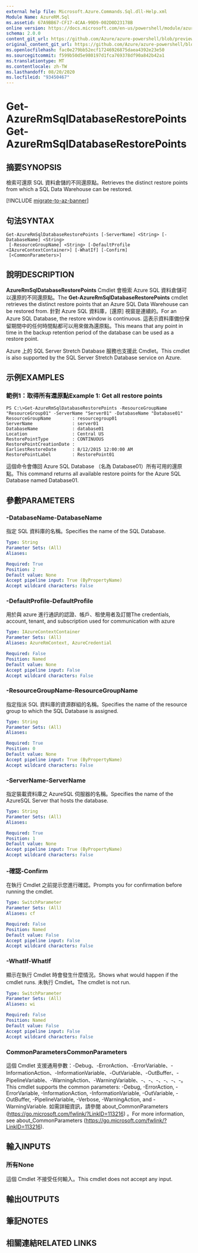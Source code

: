 ```yaml
---
external help file: Microsoft.Azure.Commands.Sql.dll-Help.xml
Module Name: AzureRM.Sql
ms.assetid: 67A9BB67-CF17-4CAA-99D9-002D0D23178B
online version: https://docs.microsoft.com/en-us/powershell/module/azurerm.sql/get-azurermsqldatabaserestorepoints
schema: 2.0.0
content_git_url: https://github.com/Azure/azure-powershell/blob/preview/src/ResourceManager/Sql/Commands.Sql/help/Get-AzureRmSqlDatabaseRestorePoints.md
original_content_git_url: https://github.com/Azure/azure-powershell/blob/preview/src/ResourceManager/Sql/Commands.Sql/help/Get-AzureRmSqlDatabaseRestorePoints.md
ms.openlocfilehash: fac0e279bb52ecf17246926875daea4392e23e50
ms.sourcegitcommit: f599b50d5e980197d1fca769378df90a842b42a1
ms.translationtype: MT
ms.contentlocale: zh-TW
ms.lasthandoff: 08/20/2020
ms.locfileid: "93450467"
---
```

# <span data-ttu-id="d2bf7-101">Get-AzureRmSqlDatabaseRestorePoints</span><span class="sxs-lookup"><span data-stu-id="d2bf7-101">Get-AzureRmSqlDatabaseRestorePoints</span></span>

## <span data-ttu-id="d2bf7-102">摘要</span><span class="sxs-lookup"><span data-stu-id="d2bf7-102">SYNOPSIS</span></span>
<span data-ttu-id="d2bf7-103">檢索可還原 SQL 資料倉儲的不同還原點。</span><span class="sxs-lookup"><span data-stu-id="d2bf7-103">Retrieves the distinct restore points from which a SQL Data Warehouse can be restored.</span></span>

[!INCLUDE [migrate-to-az-banner](../../includes/migrate-to-az-banner.md)]

## <span data-ttu-id="d2bf7-104">句法</span><span class="sxs-lookup"><span data-stu-id="d2bf7-104">SYNTAX</span></span>

```
Get-AzureRmSqlDatabaseRestorePoints [-ServerName] <String> [-DatabaseName] <String>
 [-ResourceGroupName] <String> [-DefaultProfile <IAzureContextContainer>] [-WhatIf] [-Confirm]
 [<CommonParameters>]
```

## <span data-ttu-id="d2bf7-105">說明</span><span class="sxs-lookup"><span data-stu-id="d2bf7-105">DESCRIPTION</span></span>
<span data-ttu-id="d2bf7-106">**AzureRmSqlDatabaseRestorePoints** Cmdlet 會檢索 Azure SQL 資料倉儲可以還原的不同還原點。</span><span class="sxs-lookup"><span data-stu-id="d2bf7-106">The **Get-AzureRmSqlDatabaseRestorePoints** cmdlet retrieves the distinct restore points that an Azure SQL Data Warehouse can be restored from.</span></span>
<span data-ttu-id="d2bf7-107">針對 Azure SQL 資料庫，[還原] 視窗是連續的。</span><span class="sxs-lookup"><span data-stu-id="d2bf7-107">For an Azure SQL Database, the restore window is continuous.</span></span>
<span data-ttu-id="d2bf7-108">這表示資料庫備份保留期間中的任何時間點都可以用來做為還原點。</span><span class="sxs-lookup"><span data-stu-id="d2bf7-108">This means that any point in time in the backup retention period of the database can be used as a restore point.</span></span>

<span data-ttu-id="d2bf7-109">Azure 上的 SQL Server Stretch Database 服務也支援此 Cmdlet。</span><span class="sxs-lookup"><span data-stu-id="d2bf7-109">This cmdlet is also supported by the SQL Server Stretch Database service on Azure.</span></span>

## <span data-ttu-id="d2bf7-110">示例</span><span class="sxs-lookup"><span data-stu-id="d2bf7-110">EXAMPLES</span></span>

### <span data-ttu-id="d2bf7-111">範例1：取得所有還原點</span><span class="sxs-lookup"><span data-stu-id="d2bf7-111">Example 1: Get all restore points</span></span>
```
PS C:\>Get-AzureRmSqlDatabaseRestorePoints -ResourceGroupName "ResourceGroup01" -ServerName "Server01" -DatabaseName "Database01"
ResourceGroupName        : resourcegroup01
ServerName               : server01
DatabaseName             : database01
Location                 : Central US
RestorePointType         : CONTINUOUS
RestorePointCreationDate : 
EarliestRestoreDate      : 8/12/2015 12:00:00 AM
RestorePointLabel        : RestorePoint01
```

<span data-ttu-id="d2bf7-112">這個命令會傳回 Azure SQL Database （名為 Database01）所有可用的還原點。</span><span class="sxs-lookup"><span data-stu-id="d2bf7-112">This command returns all available restore points for the Azure SQL Database named Database01.</span></span>

## <span data-ttu-id="d2bf7-113">參數</span><span class="sxs-lookup"><span data-stu-id="d2bf7-113">PARAMETERS</span></span>

### <span data-ttu-id="d2bf7-114">-DatabaseName</span><span class="sxs-lookup"><span data-stu-id="d2bf7-114">-DatabaseName</span></span>
<span data-ttu-id="d2bf7-115">指定 SQL 資料庫的名稱。</span><span class="sxs-lookup"><span data-stu-id="d2bf7-115">Specifies the name of the SQL Database.</span></span>

```yaml
Type: String
Parameter Sets: (All)
Aliases:

Required: True
Position: 2
Default value: None
Accept pipeline input: True (ByPropertyName)
Accept wildcard characters: False
```

### <span data-ttu-id="d2bf7-116">-DefaultProfile</span><span class="sxs-lookup"><span data-stu-id="d2bf7-116">-DefaultProfile</span></span>
<span data-ttu-id="d2bf7-117">用於與 azure 進行通訊的認證、帳戶、租使用者及訂閱</span><span class="sxs-lookup"><span data-stu-id="d2bf7-117">The credentials, account, tenant, and subscription used for communication with azure</span></span>

```yaml
Type: IAzureContextContainer
Parameter Sets: (All)
Aliases: AzureRmContext, AzureCredential

Required: False
Position: Named
Default value: None
Accept pipeline input: False
Accept wildcard characters: False
```

### <span data-ttu-id="d2bf7-118">-ResourceGroupName</span><span class="sxs-lookup"><span data-stu-id="d2bf7-118">-ResourceGroupName</span></span>
<span data-ttu-id="d2bf7-119">指定指派 SQL 資料庫的資源群組的名稱。</span><span class="sxs-lookup"><span data-stu-id="d2bf7-119">Specifies the name of the resource group to which the SQL Database is assigned.</span></span>

```yaml
Type: String
Parameter Sets: (All)
Aliases:

Required: True
Position: 0
Default value: None
Accept pipeline input: True (ByPropertyName)
Accept wildcard characters: False
```

### <span data-ttu-id="d2bf7-120">-ServerName</span><span class="sxs-lookup"><span data-stu-id="d2bf7-120">-ServerName</span></span>
<span data-ttu-id="d2bf7-121">指定裝載資料庫之 AzureSQL 伺服器的名稱。</span><span class="sxs-lookup"><span data-stu-id="d2bf7-121">Specifies the name of the AzureSQL Server that hosts the database.</span></span>

```yaml
Type: String
Parameter Sets: (All)
Aliases:

Required: True
Position: 1
Default value: None
Accept pipeline input: True (ByPropertyName)
Accept wildcard characters: False
```

### <span data-ttu-id="d2bf7-122">-確認</span><span class="sxs-lookup"><span data-stu-id="d2bf7-122">-Confirm</span></span>
<span data-ttu-id="d2bf7-123">在執行 Cmdlet 之前提示您進行確認。</span><span class="sxs-lookup"><span data-stu-id="d2bf7-123">Prompts you for confirmation before running the cmdlet.</span></span>

```yaml
Type: SwitchParameter
Parameter Sets: (All)
Aliases: cf

Required: False
Position: Named
Default value: False
Accept pipeline input: False
Accept wildcard characters: False
```

### <span data-ttu-id="d2bf7-124">-WhatIf</span><span class="sxs-lookup"><span data-stu-id="d2bf7-124">-WhatIf</span></span>
<span data-ttu-id="d2bf7-125">顯示在執行 Cmdlet 時會發生什麼情況。</span><span class="sxs-lookup"><span data-stu-id="d2bf7-125">Shows what would happen if the cmdlet runs.</span></span>
<span data-ttu-id="d2bf7-126">未執行 Cmdlet。</span><span class="sxs-lookup"><span data-stu-id="d2bf7-126">The cmdlet is not run.</span></span>

```yaml
Type: SwitchParameter
Parameter Sets: (All)
Aliases: wi

Required: False
Position: Named
Default value: False
Accept pipeline input: False
Accept wildcard characters: False
```

### <span data-ttu-id="d2bf7-127">CommonParameters</span><span class="sxs-lookup"><span data-stu-id="d2bf7-127">CommonParameters</span></span>
<span data-ttu-id="d2bf7-128">這個 Cmdlet 支援通用參數：-Debug、-ErrorAction、-ErrorVariable、-InformationAction、-InformationVariable、-OutVariable、-OutBuffer、-PipelineVariable、-WarningAction、-WarningVariable、-、-、-、-、-、-。</span><span class="sxs-lookup"><span data-stu-id="d2bf7-128">This cmdlet supports the common parameters: -Debug, -ErrorAction, -ErrorVariable, -InformationAction, -InformationVariable, -OutVariable, -OutBuffer, -PipelineVariable, -Verbose, -WarningAction, and -WarningVariable.</span></span> <span data-ttu-id="d2bf7-129">如需詳細資訊，請參閱 about_CommonParameters (https://go.microsoft.com/fwlink/?LinkID=113216) 。</span><span class="sxs-lookup"><span data-stu-id="d2bf7-129">For more information, see about_CommonParameters (https://go.microsoft.com/fwlink/?LinkID=113216).</span></span>

## <span data-ttu-id="d2bf7-130">輸入</span><span class="sxs-lookup"><span data-stu-id="d2bf7-130">INPUTS</span></span>

### <span data-ttu-id="d2bf7-131">所有</span><span class="sxs-lookup"><span data-stu-id="d2bf7-131">None</span></span>
<span data-ttu-id="d2bf7-132">這個 Cmdlet 不接受任何輸入。</span><span class="sxs-lookup"><span data-stu-id="d2bf7-132">This cmdlet does not accept any input.</span></span>

## <span data-ttu-id="d2bf7-133">輸出</span><span class="sxs-lookup"><span data-stu-id="d2bf7-133">OUTPUTS</span></span>

## <span data-ttu-id="d2bf7-134">筆記</span><span class="sxs-lookup"><span data-stu-id="d2bf7-134">NOTES</span></span>

## <span data-ttu-id="d2bf7-135">相關連結</span><span class="sxs-lookup"><span data-stu-id="d2bf7-135">RELATED LINKS</span></span>
